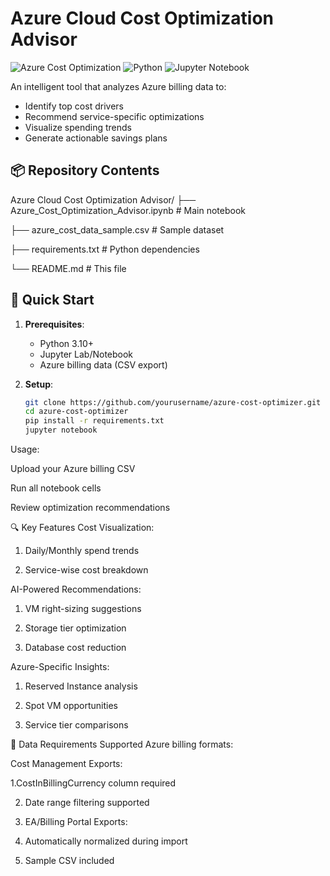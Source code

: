 # Azure Cloud Cost Optimization Advisor

![Azure Cost Optimization](https://img.shields.io/badge/Microsoft_Azure-0089D6?style=for-the-badge&logo=microsoft-azure&logoColor=white)
![Python](https://img.shields.io/badge/Python-3.10%2B-blue?style=for-the-badge&logo=python)
![Jupyter Notebook](https://img.shields.io/badge/Jupyter-F37626?style=for-the-badge&logo=Jupyter&logoColor=white)

An intelligent tool that analyzes Azure billing data to:
- Identify top cost drivers
- Recommend service-specific optimizations
- Visualize spending trends
- Generate actionable savings plans

## 📦 Repository Contents
Azure Cloud Cost Optimization Advisor/
├── Azure_Cost_Optimization_Advisor.ipynb # Main notebook

├── azure_cost_data_sample.csv # Sample dataset

├── requirements.txt # Python dependencies

└── README.md # This file

## 🚀 Quick Start

1. **Prerequisites**:
   - Python 3.10+
   - Jupyter Lab/Notebook
   - Azure billing data (CSV export)

2. **Setup**:
   ```bash
   git clone https://github.com/yourusername/azure-cost-optimizer.git
   cd azure-cost-optimizer
   pip install -r requirements.txt
   jupyter notebook
Usage:

Upload your Azure billing CSV

Run all notebook cells

Review optimization recommendations

🔍 Key Features
Cost Visualization:

1. Daily/Monthly spend trends

2. Service-wise cost breakdown

AI-Powered Recommendations:

1. VM right-sizing suggestions

2. Storage tier optimization

3. Database cost reduction

Azure-Specific Insights:

1. Reserved Instance analysis

2. Spot VM opportunities

3. Service tier comparisons


📁 Data Requirements
Supported Azure billing formats:

Cost Management Exports:

1.CostInBillingCurrency column required

2. Date range filtering supported

3. EA/Billing Portal Exports:

4. Automatically normalized during import

5. Sample CSV included


